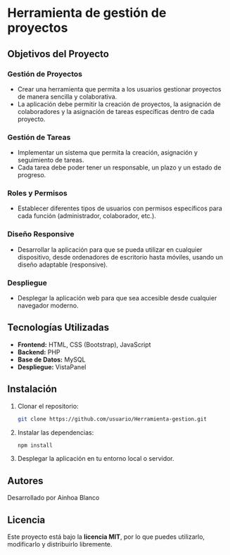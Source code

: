 # Herramienta de gestión de proyectos

## Objetivos del Proyecto

### Gestión de Proyectos
- Crear una herramienta que permita a los usuarios gestionar proyectos de manera sencilla y colaborativa.
- La aplicación debe permitir la creación de proyectos, la asignación de colaboradores y la asignación de tareas específicas dentro de cada proyecto.

### Gestión de Tareas
- Implementar un sistema que permita la creación, asignación y seguimiento de tareas.
- Cada tarea debe poder tener un responsable, un plazo y un estado de progreso.

### Roles y Permisos
- Establecer diferentes tipos de usuarios con permisos específicos para cada función (administrador, colaborador, etc.).

### Diseño Responsive
- Desarrollar la aplicación para que se pueda utilizar en cualquier dispositivo, desde ordenadores de escritorio hasta móviles, usando un diseño adaptable (responsive).

### Despliegue
- Desplegar la aplicación web para que sea accesible desde cualquier navegador moderno.

## Tecnologías Utilizadas
- **Frontend:** HTML, CSS (Bootstrap), JavaScript
- **Backend:** PHP
- **Base de Datos:** MySQL
- **Despliegue:** VistaPanel

## Instalación
1. Clonar el repositorio:

    ```bash
    git clone https://github.com/usuario/Herramienta-gestion.git
    ```

2. Instalar las dependencias:

    ```bash
    npm install
    ```

3. Desplegar la aplicación en tu entorno local o servidor.

## Autores
Desarrollado por Ainhoa Blanco

## Licencia
Este proyecto está bajo la **licencia MIT**, por lo que puedes utilizarlo, modificarlo y distribuirlo libremente.
